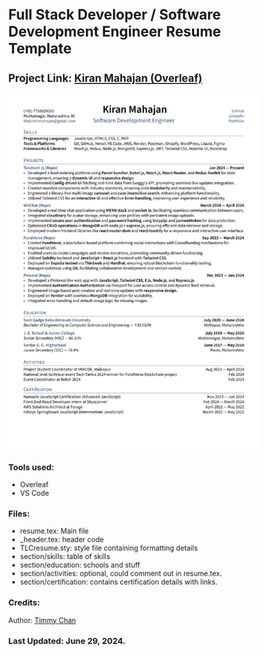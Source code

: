 # Full Stack Developer / Software Development Engineer Resume Template

## Project Link: [Kiran Mahajan (Overleaf)](https://www.overleaf.com/read/kdtwdwtsfbng#af5d24)

![cover](./Kiran_Mahajan_Resume.png?raw=true)

### Tools used:

- Overleaf
- VS Code

### Files:

- resume.tex: Main file
- \_header.tex: header code
- TLCresume.sty: style file containing formatting details
- section/skills: table of skills
- section/education: schools and stuff
- section/activities: optional, could comment out in resume.tex.
- section/certification: contains certification details with links.

### Credits:

Author: [Timmy Chan](https://www.overleaf.com/latex/templates/data-science-tech-resume-template/zcdmpfxrzjhv)

### Last Updated: June 29, 2024.
